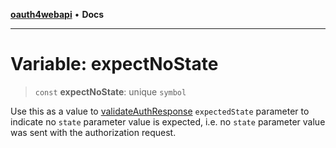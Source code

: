 [**oauth4webapi**](../README.md) • **Docs**

***

# Variable: expectNoState

> `const` **expectNoState**: unique `symbol`

Use this as a value to [validateAuthResponse](../functions/validateAuthResponse-1.md) `expectedState` parameter to indicate no
`state` parameter value is expected, i.e. no `state` parameter value was sent with the
authorization request.
